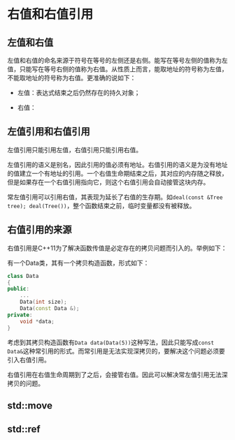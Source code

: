 # 右值和右值引用

## 左值和右值

左值和右值的命名来源于符号在等号的左侧还是右侧。能写在等号左侧的值称为左值，只能写在等号右侧的值称为右值。从性质上而言，能取地址的符号称为左值，不能取地址的符号称为右值。更准确的说如下：

- 左值：表达式结束之后仍然存在的持久对象；

- 右值：

## 左值引用和右值引用

左值引用只能引用左值，右值引用只能引用右值。

左值引用的语义是别名，因此引用的值必须有地址。右值引用的语义是为没有地址的值建立一个有地址的引用。一个右值生命期结束之后，其对应的内存随之释放，但是如果存在一个右值引用指向它，则这个右值引用会自动接管这块内存。

常左值引用可以引用右值，其表现为延长了右值的生存期。如`deal(const &Tree tree); deal(Tree())`，整个函数结束之前，临时变量都没有被释放。

## 右值引用的来源

右值引用是C++11为了解决函数传值是必定存在的拷贝问题而引入的。举例如下：

有一个Data类，其有一个拷贝构造函数，形式如下：

```c++
class Data
{
public:
    ...
    Data(int size);
    Data(const Data &);
private:
    void *data;
}
```

考虑到其拷贝构造函数有`Data data(Data(5))`这种写法，因此只能写成`const Data&`这种常引用的形式。而常引用是无法实现深拷贝的，要解决这个问题必须要引入右值引用。

右值引用在右值生命周期到了之后，会接管右值。因此可以解决常左值引用无法深拷贝的问题。

## std::move

## std::ref